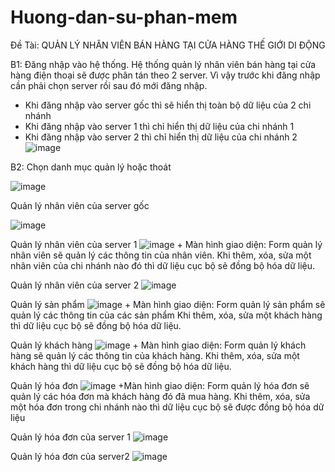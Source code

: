 # Huong-dan-su-phan-mem

Đề Tài: QUẢN LÝ NHÂN VIÊN BÁN HÀNG TẠI CỬA HÀNG THẾ GIỚI DI ĐỘNG

B1: Đăng nhập vào hệ thống.
Hệ thống quản lý nhân viên bán hàng tại cửa hàng điện thoại sẽ được phân tán theo 2 server. Vì vậy trước khi đăng nhập
cần phải chọn server rồi sau đó mới đăng nhập.

+ Khi đăng nhập vào server gốc thì sẽ hiển thị toàn bộ dữ liệu của 2 chi nhánh
+ Khi đăng nhập vào server 1 thì chỉ hiển thị dữ liệu của chi nhánh 1 
+ Khi đăng nhập vào server 2 thì chỉ hiển thị dữ liệu của chi nhánh 2
![image](https://user-images.githubusercontent.com/69149029/89184249-afeae500-d5c2-11ea-96e3-86a376fafc47.png)

B2: Chọn danh mục quản lý hoặc thoát

![image](https://user-images.githubusercontent.com/69149029/89185108-e5dc9900-d5c3-11ea-96ae-6a1d03161b49.png)

  Quản lý nhân viên của server gốc

![image](https://user-images.githubusercontent.com/69149029/89185823-0ce79a80-d5c5-11ea-8c31-de1f0fdabc75.png)

  Quản lý nhân viên của server 1
        ![image](https://user-images.githubusercontent.com/69149029/89186258-b7f85400-d5c5-11ea-81ff-e91465f7cb6d.png)
      + Màn hình giao diện: Form quản lý nhân viên sẽ quản lý các thông tin của nhân viên.
       Khi thêm, xóa, sửa một nhân viên của chi nhánh nào đó thì dữ liệu cục bộ sẽ đồng bộ hóa dữ liệu.
       
  Quản lý nhân viên của server 2
       ![image](https://user-images.githubusercontent.com/69149029/89186478-0a397500-d5c6-11ea-853e-3251ea488ff4.png)
  
  Quản lý sản phẩm 
       ![image](https://user-images.githubusercontent.com/69149029/89186816-86cc5380-d5c6-11ea-8c4e-4ee07d423f09.png)
       + Màn hình giao diện: Form quản lý sản phẩm sẽ quản lý các thông tin của các sản phẩm
         Khi thêm, xóa, sửa một khách hàng thì dữ liệu cục bộ sẽ đồng bộ hóa dữ liệu.
         
  Quản lý khách hàng
       ![image](https://user-images.githubusercontent.com/69149029/89186916-aebbb700-d5c6-11ea-98ed-cfeabd292fca.png)
       + Màn hình giao diện: Form quản lý khách hàng sẽ quản lý các thông tin của khách hàng.
        Khi thêm, xóa, sửa một khách hàng thì dữ liệu cục bộ sẽ đồng bộ hóa dữ liệu.
        
  Quản lý hóa đơn
       ![image](https://user-images.githubusercontent.com/69149029/89187070-ec204480-d5c6-11ea-8e83-b140c8e54569.png)
      +Màn hình giao diện: Form quản lý hóa đơn sẽ quản lý các hóa đơn mà khách hàng đó đã mua hàng.
       Khi thêm, xóa, sửa một hóa đơn trong chi nhánh nào thì dữ liệu cục bộ sẽ được đồng bộ hóa dữ liệu
       
   Quản lý hóa đơn của server 1
        ![image](https://user-images.githubusercontent.com/69149029/89187220-2f7ab300-d5c7-11ea-8c84-29f01a6d479c.png)
        
   Quản lý hóa đơn của server2 
        ![image](https://user-images.githubusercontent.com/69149029/89187310-4faa7200-d5c7-11ea-8aaa-c4cd2e01177b.png)

        
